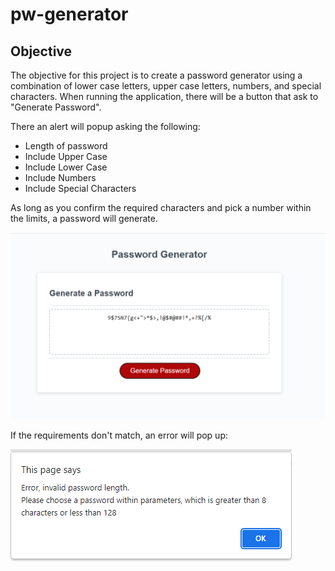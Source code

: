 # pw-generator

## Objective
The objective for this project is to create a password generator using a combination of lower case letters, upper case letters,
numbers, and special characters. When running the application, there will be a button that ask to "Generate Password".

There an alert will popup asking the following: 
- Length of password
- Include Upper Case
- Include Lower Case
- Include Numbers
- Include Special Characters

As long as you confirm the required characters and pick a number within the limits, a password will generate. 

![alt text](/Assets/generate.PNG)

If the requirements don't match, an error will pop up:

![alt text](/Assets/error.PNG)